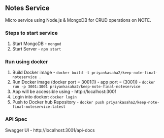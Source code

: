 ## Notes Service
Micro service using Node.js & MongoDB for CRUD operations on NOTE.

### Steps to start service
1. Start MongoDB - ```mongod```
2. Start Server  - ```npm start```

### Run using docker
1. Build Docker image - ```docker build -t priyankasaha2/keep-note-final-noteservice .```
2. Run Docker image (docker port = 3001(1) - app port = (3001)) - ```docker run -p 3001:3001 priyankasaha2/keep-note-final-noteservice```
3. App will be accessible using - http://localhost:3001
4. Login into docker: ```docker login```
5. Push to Docker hub Repository  - ```docker push priyankasaha2/keep-note-final-noteservice:latest```


### API Spec
Swagger UI - http://localhost:3001/api-docs
